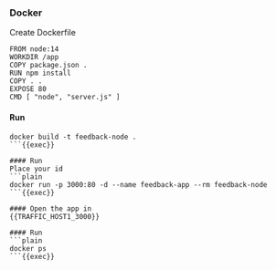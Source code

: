 ### Docker

Create Dockerfile
```
FROM node:14
WORKDIR /app
COPY package.json .
RUN npm install
COPY . .
EXPOSE 80
CMD [ "node", "server.js" ]
```

#### Run
```plain
docker build -t feedback-node .
```{{exec}}

#### Run
Place your id
```plain
docker run -p 3000:80 -d --name feedback-app --rm feedback-node
```{{exec}}

#### Open the app in 
{{TRAFFIC_HOST1_3000}}

#### Run
```plain
docker ps
```{{exec}}




